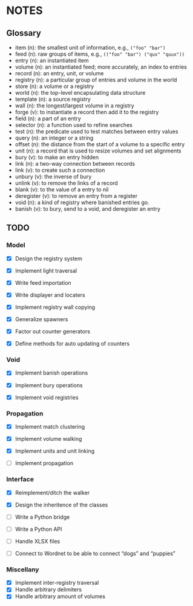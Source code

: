 NOTES
=====


Glossary
--------

- item (n): the smallest unit of information, e.g., `("foo" "bar")`
- feed (n): raw groups of items, e.g., `(("foo" "bar") ("qux" "quux"))`
- entry (n): an instantiated item
- volume (n): an instantiated feed; more accurately, an index to entries
- record (n): an entry, unit, or volume
- registry (n): a particular group of entries and volume in the world
- store (n): a volume or a registry
- world (n): the top-level encapsulating data structure
- template (n): a source registry
- wall (n): the longest/largest volume in a registry
- forge (v): to instantiate a record then add it to the registry
- field (n): a part of an entry
- selector (n): a function used to refine searches
- test (n): the predicate used to test matches between entry values
- query (n): an integer or a string
- offset (n): the distance from the start of a volume to a specific entry
- unit (n): a record that is used to resize volumes and set alignments
- bury (v): to make an entry hidden
- link (n): a two-way connection between records
- link (v): to create such a connection
- unbury (v): the inverse of bury
- unlink (v): to remove the links of a record
- blank (v): to the value of a entry to nil
- deregister (v): to remove an entry from a register
- void (n): a kind of registry where banished entries go.
- banish (v): to bury, send to a void, and deregister an entry


TODO
----


### Model

- [x] Design the registry system
- [x] Implement light traversal
- [x] Write feed importation
- [x] Write displayer and locaters
- [x] Implement registry wall copying
- [x] Generalize spawners
- [x] Factor out counter generators
- [x] Define methods for auto updating of counters


### Void

- [x] Implement banish operations
- [x] Implement bury operations
- [x] Implement void registries


### Propagation

- [x] Implement match clustering
- [x] Implement volume walking
- [x] Implement units and unit linking
- [ ] Implement propagation


### Interface

- [x] Reimplement/ditch the walker
- [x] Design the inheritence of the classes
- [ ] Write a Python bridge
- [ ] Write a Python API
- [ ] Handle XLSX files
- [ ] Connect to Wordnet to be able to connect “dogs” and “puppies”


### Miscellany

- [x] Implement inter-registry traversal
- [x] Handle arbitrary delimiters
- [x] Handle arbitrary amount of volumes
